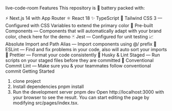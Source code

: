 live-code-room
Features
This repository is 🔋 battery packed with:

⚡️ Next.js 14 with App Router
⚛️ React 18
✨ TypeScript
💨 Tailwind CSS 3 — Configured with CSS Variables to extend the primary color
💎 Pre-built Components — Components that will automatically adapt with your brand color, check here for the demo
🃏 Jest — Configured for unit testing
📈 Absolute Import and Path Alias — Import components using @/ prefix
📏 ESLint — Find and fix problems in your code, also will auto sort your imports
💖 Prettier — Format your code consistently
🐶 Husky & Lint Staged — Run scripts on your staged files before they are committed
🤖 Conventional Commit Lint — Make sure you & your teammates follow conventional commit
Getting Started
1. clone project
2. Install dependencies
pnpm install
3. Run the development server
pnpm dev
Open http://localhost:3000 with your browser to see the result. You can start editing the page by modifying src/pages/index.tsx.